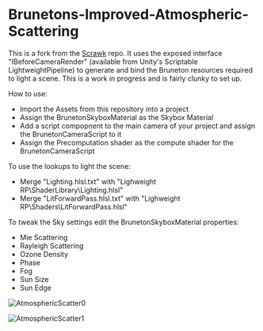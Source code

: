# Brunetons-Improved-Atmospheric-Scattering

This is a fork from the [Scrawk](https://github.com/Scrawk/Brunetons-Improved-Atmospheric-Scattering) repo. It uses the exposed interface "IBeforeCameraRender" (available from Unity's Scriptable LightweightPipeline) to generate and bind the Bruneton resources required to light a scene. This is a work in progress and is fairly clunky to set up.

How to use:
- Import the Assets from this repository into a project
- Assign the BrunetonSkyboxMaterial as the Skybox Material
- Add a script compopnent to the main camera of your project and assign the BrunetonCameraScript to it
- Assign the Precomputation shader as the compute shader for the BrunetonCameraScript

To use the lookups to light the scene: 
- Merge "Lighting.hlsl.txt" with "Lighweight RP\ShaderLibrary\Lighting.hlsl"
- Merge "LitForwardPass.hlsl.txt" with "Lighweight RP\Shaders\LitForwardPass.hlsl"

To tweak the Sky settings edit the BrunetonSkyboxMaterial properties:
- Mie Scattering
- Rayleigh Scattering
- Ozone Density
- Phase
- Fog
- Sun Size
- Sun Edge

![AtmosphericScatter0](https://i.imgur.com/iLEAWBH.jpg)


![AtmosphericScatter1](https://i.imgur.com/F5l7uMs.jpg)
